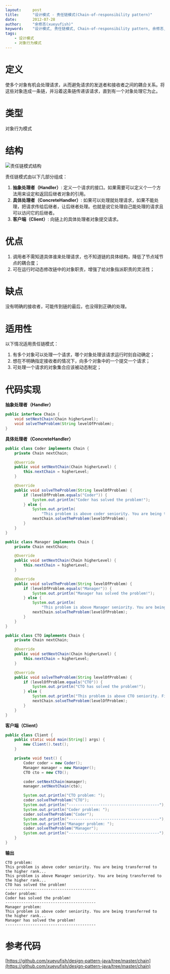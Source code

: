 ```yaml
---
layout:     post
title:      "设计模式 - 责任链模式(Chain-of-responsibility pattern)"
date:       2012-07-28
author:     "余修忞(xueyufish)"
keyword:    "设计模式, 责任链模式, Chain-of-responsibility pattern, 余修忞, yuxiumin, xueyufish"
tags:
    - 设计模式
    - 对象行为模式
---
```


# 定义
使多个对象有机会处理请求，从而避免请求的发送者和接收者之间的耦合关系。将这些对象连成一条链，并沿着这条链传递该请求，直到有一个对象处理它为止。

# 类型
对象行为模式

# 结构
![责任链模式结构](http://img.yuxiumin.com/screenshots/design-patterns/32c83454621f93c07b084f5be74f7339.jpg)

责任链模式由以下几部分组成：

1. **抽象处理者（Handler）**: 定义一个请求的接口。如果需要可以定义个一个方法用来设定和返回后继者对象的引用。
2. **具体处理者（ConcreteHandler）**: 如果可以处理就处理请求，如果不能处理，把请求传给后继者，让后继者处理。也就是说它处理自己能处理的请求且可以访问它的后继者。
3. **客户端（Client）**: 向链上的具体处理者对象提交请求。

# 优点
1. 调用者不需知道具体谁来处理请求，也不知道链的具体结构，降低了节点域节点的耦合度；
2. 可在运行时动态修改链中的对象职责，增强了给对象指派职责的灵活性；

# 缺点

没有明确的接收者，可能传到链的最后，也没得到正确的处理。

# 适用性

以下情况适用责任链模式：

1. 有多个对象可以处理一个请求，哪个对象处理该请求运行时刻自动确定；
2. 想在不明确指定接收者的情况下，向多个对象中的一个提交一个请求；
3. 可处理一个请求的对象集合应该被动态制定；

# 代码实现

**抽象处理者（Handler）**
```java
public interface Chain {
    void setNextChain(Chain higherLevel);
    void solveTheProblem(String levelOfProblem);
}
```

**具体处理者（ConcreteHandler）**
```java
public class Coder implements Chain {
    private Chain nextChain;

    @Override
    public void setNextChain(Chain higherLevel) {
        this.nextChain = higherLevel;
    }

    @Override
    public void solveTheProblem(String levelOfProblem) {
        if (levelOfProblem.equals("Coder")) {
            System.out.println("Coder has solved the problem!");
        } else {
            System.out.println(
                "This problem is above coder seniority. You are being transferred to the higher rank...");
            nextChain.solveTheProblem(levelOfProblem);
        }
    }
}

public class Manager implements Chain {
    private Chain nextChain;

    @Override
    public void setNextChain(Chain higherLevel) {
        this.nextChain = higherLevel;
    }

    @Override
    public void solveTheProblem(String levelOfProblem) {
        if (levelOfProblem.equals("Manager")) {
            System.out.println("Manager has solved the problem!");
        } else {
            System.out.println(
                "This problem is above Manager seniority. You are being transferred to the higher rank...");
            nextChain.solveTheProblem(levelOfProblem);
        }
    }
}

public class CTO implements Chain {
    private Chain nextChain;

    @Override
    public void setNextChain(Chain higherLevel) {
        this.nextChain = higherLevel;
    }

    @Override
    public void solveTheProblem(String levelOfProblem) {
        if (levelOfProblem.equals("CTO")) {
            System.out.println("CTO has solved the problem!");
        } else {
            System.out.println("This problem is above CTO seniority. Find the solution yourself.");
            nextChain.solveTheProblem(levelOfProblem);
        }
    }
}
```

**客户端（Client）**
```java
public class Client {
    public static void main(String[] args) {
        new Client().test();
    }

    private void test() {
        Coder coder = new Coder();
        Manager manager = new Manager();
        CTO cto = new CTO();

        coder.setNextChain(manager);
        manager.setNextChain(cto);

        System.out.println("CTO problem: ");
        coder.solveTheProblem("CTO");
        System.out.println("----------------------------------------");
        System.out.println("Coder problem: ");
        coder.solveTheProblem("Coder");
        System.out.println("----------------------------------------");
        System.out.println("Manager problem: ");
        coder.solveTheProblem("Manager");
        System.out.println("----------------------------------------");
    }
}

```

**输出**
```
CTO problem: 
This problem is above coder seniority. You are being transferred to the higher rank...
This problem is above Manager seniority. You are being transferred to the higher rank...
CTO has solved the problem!
----------------------------------------
Coder problem: 
Coder has solved the problem!
----------------------------------------
Manager problem: 
This problem is above coder seniority. You are being transferred to the higher rank...
Manager has solved the problem!
----------------------------------------
```

# 参考代码
[https://github.com/xueyufish/design-pattern-java/tree/master/chain](https://github.com/xueyufish/design-pattern-java/tree/master/chain)